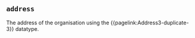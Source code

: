 ## `address`


The address of the organisation using the {{pagelink:Address3-duplicate-3}} datatype.
